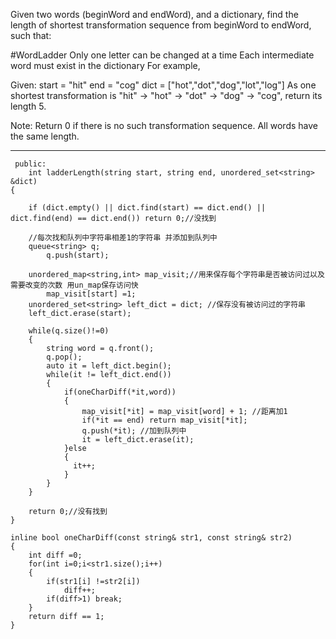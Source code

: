 Given two words (beginWord and endWord), and a dictionary, find the length of shortest transformation sequence 
from beginWord to endWord, such that:

#WordLadder
Only one letter can be changed at a time
Each intermediate word must exist in the dictionary
For example,

Given:
start = "hit"
end = "cog"
dict = ["hot","dot","dog","lot","log"]
As one shortest transformation is "hit" -> "hot" -> "dot" -> "dog" -> "cog",
return its length 5.

Note:
Return 0 if there is no such transformation sequence.
All words have the same length.


---


```
 public:
    int ladderLength(string start, string end, unordered_set<string> &dict) 
{
	
	if (dict.empty() || dict.find(start) == dict.end() || dict.find(end) == dict.end()) return 0;//没找到
	
	//每次找和队列中字符串相差1的字符串 并添加到队列中 
	queue<string> q;
        q.push(start);

	unordered_map<string,int> map_visit;//用来保存每个字符串是否被访问过以及需要改变的次数 用un_map保存访问快
        map_visit[start] =1;
	unordered_set<string> left_dict = dict; //保存没有被访问过的字符串
	left_dict.erase(start);

	while(q.size()!=0)
	{
		string word = q.front();
		q.pop();
		auto it = left_dict.begin();
		while(it != left_dict.end())
		{
			if(oneCharDiff(*it,word))
			{
				map_visit[*it] = map_visit[word] + 1; //距离加1
				if(*it == end) return map_visit[*it];
				q.push(*it); //加到队列中
				it = left_dict.erase(it);
			}else
			{
			  it++;
			}
		}
	}

	return 0;//没有找到	
}

inline bool oneCharDiff(const string& str1, const string& str2)
{
	int diff =0;
	for(int i=0;i<str1.size();i++)
	{
		if(str1[i] !=str2[i])
			diff++;
		if(diff>1) break;
	}
	return diff == 1;
}
```
